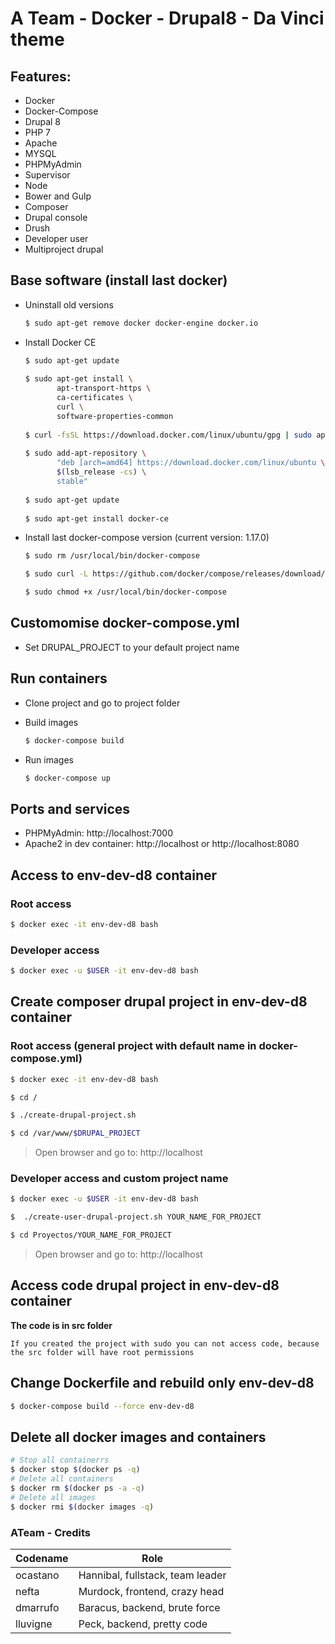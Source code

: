 # A Team - Docker - Drupal8 - Da Vinci theme

## Features:
  - Docker
  - Docker-Compose
  - Drupal 8
  - PHP 7
  - Apache
  - MYSQL
  - PHPMyAdmin
  - Supervisor
  - Node
  - Bower and Gulp
  - Composer
  - Drupal console
  - Drush
  - Developer user
  - Multiproject drupal

## Base software (install last docker)
  
- Uninstall old versions 
  ```sh
  $ sudo apt-get remove docker docker-engine docker.io
  ```
  
- Install Docker CE
  ```sh
  $ sudo apt-get update
        
  $ sudo apt-get install \
         apt-transport-https \
         ca-certificates \
         curl \
         software-properties-common
            
  $ curl -fsSL https://download.docker.com/linux/ubuntu/gpg | sudo apt-key add -
        
  $ sudo add-apt-repository \
         "deb [arch=amd64] https://download.docker.com/linux/ubuntu \
         $(lsb_release -cs) \
         stable"
   
  $ sudo apt-get update
        
  $ sudo apt-get install docker-ce
  ```

- Install last docker-compose version (current version: 1.17.0)
  ```sh
  $ sudo rm /usr/local/bin/docker-compose

  $ sudo curl -L https://github.com/docker/compose/releases/download/1.17.0/docker-compose-`uname -s`-`uname -m` -o /usr/local/bin/docker-compose

  $ sudo chmod +x /usr/local/bin/docker-compose
  ```

## Customomise docker-compose.yml
- Set DRUPAL_PROJECT to your default project name

## Run containers

- Clone project and go to project folder 

- Build images
  ```sh
  $ docker-compose build
  ```

- Run images
  ```sh
  $ docker-compose up
  ```

## Ports and services

- PHPMyAdmin: http://localhost:7000
- Apache2 in dev container: http://localhost or http://localhost:8080


## Access to env-dev-d8 container

### Root access
    
```sh
$ docker exec -it env-dev-d8 bash
```

### Developer access

```sh
$ docker exec -u $USER -it env-dev-d8 bash
```

## Create composer drupal project in env-dev-d8 container

### Root access (general project with default name in docker-compose.yml)
    
```sh
$ docker exec -it env-dev-d8 bash

$ cd /

$ ./create-drupal-project.sh

$ cd /var/www/$DRUPAL_PROJECT
```

> Open browser and go to: http://localhost


### Developer access and custom project name

```sh
$ docker exec -u $USER -it env-dev-d8 bash

$  ./create-user-drupal-project.sh YOUR_NAME_FOR_PROJECT

$ cd Proyectos/YOUR_NAME_FOR_PROJECT
```

> Open browser and go to: http://localhost


## Access code drupal project in env-dev-d8 container

**The code is in src folder**

`If you created the project with sudo you can not access code, because the src folder will have root permissions`

## Change Dockerfile and rebuild only env-dev-d8

```sh
$ docker-compose build --force env-dev-d8
```

## Delete all docker images and containers

```sh
# Stop all containerrs
$ docker stop $(docker ps -q)
# Delete all containers
$ docker rm $(docker ps -a -q)
# Delete all images
$ docker rmi $(docker images -q)
```


### ATeam - Credits

| Codename | Role |
| ------   | ------ |
| ocastano | Hannibal, fullstack, team leader |
| nefta    | Murdock, frontend, crazy head    |
| dmarrufo | Baracus, backend, brute force    |
| lluvigne | Peck, backend, pretty code       |
